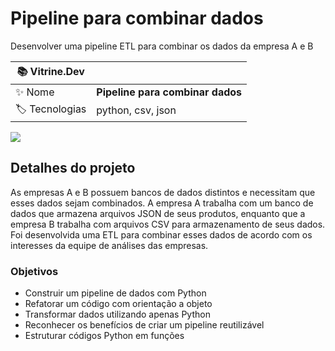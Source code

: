 # Pipeline para combinar dados

Desenvolver uma pipeline ETL para combinar os dados da empresa A e B

| :books: Vitrine.Dev |     |
| -------------  | --- |
| :sparkles: Nome        | **Pipeline para combinar dados**
| :label: Tecnologias | python, csv, json

<!-- Inserir imagem com a #vitrinedev ao final do link -->
![](https://vitrinedev.s3.amazonaws.com/pipeline_empresa_A_B.png#vitrinedev)

## Detalhes do projeto

As empresas A e B possuem bancos de dados distintos e necessitam que esses dados sejam combinados. A empresa A trabalha com um banco de dados que armazena arquivos JSON de seus produtos, enquanto que a empresa B trabalha com arquivos CSV para armazenamento de seus dados. Foi desenvolvida uma ETL para combinar esses dados de acordo com os interesses da equipe de análises das empresas.

### Objetivos
- Construir um pipeline de dados com Python
- Refatorar um código com orientação a objeto
- Transformar dados utilizando apenas Python
- Reconhecer os benefícios de criar um pipeline reutilizável
- Estruturar códigos Python em funções
